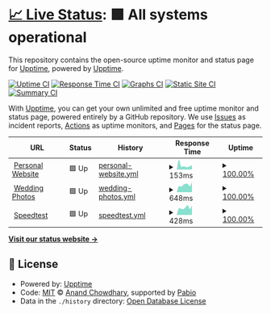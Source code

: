 # [📈 Live Status](https://upptime.github.io/upptime): <!--live status--> **🟩 All systems operational**

This repository contains the open-source uptime monitor and status page for [Upptime](https://upptime.js.org), powered by [Upptime](https://github.com/upptime/upptime).

[![Uptime CI](https://github.com/floriscornel/upptime/workflows/Uptime%20CI/badge.svg)](https://github.com/floriscornel/upptime/actions?query=workflow%3A%22Uptime+CI%22)
[![Response Time CI](https://github.com/floriscornel/upptime/workflows/Response%20Time%20CI/badge.svg)](https://github.com/floriscornel/upptime/actions?query=workflow%3A%22Response+Time+CI%22)
[![Graphs CI](https://github.com/floriscornel/upptime/workflows/Graphs%20CI/badge.svg)](https://github.com/floriscornel/upptime/actions?query=workflow%3A%22Graphs+CI%22)
[![Static Site CI](https://github.com/floriscornel/upptime/workflows/Static%20Site%20CI/badge.svg)](https://github.com/floriscornel/upptime/actions?query=workflow%3A%22Static+Site+CI%22)
[![Summary CI](https://github.com/floriscornel/upptime/workflows/Summary%20CI/badge.svg)](https://github.com/floriscornel/upptime/actions?query=workflow%3A%22Summary+CI%22)

With [Upptime](https://upptime.js.org), you can get your own unlimited and free uptime monitor and status page, powered entirely by a GitHub repository. We use [Issues](https://github.com/upptime/upptime/issues) as incident reports, [Actions](https://github.com/floriscornel/upptime/actions) as uptime monitors, and [Pages](https://upptime.github.io/upptime) for the status page.

<!--start: status pages-->
<!-- This summary is generated by Upptime (https://github.com/upptime/upptime) -->
<!-- Do not edit this manually, your changes will be overwritten -->
<!-- prettier-ignore -->
| URL | Status | History | Response Time | Uptime |
| --- | ------ | ------- | ------------- | ------ |
| <img alt="" src="https://icons.duckduckgo.com/ip3/floriscornel.nl.ico" height="13"> [Personal Website](https://floriscornel.nl) | 🟩 Up | [personal-website.yml](https://github.com/floriscornel/upptime/commits/HEAD/history/personal-website.yml) | <details><summary><img alt="Response time graph" src="./graphs/personal-website/response-time-week.png" height="20"> 153ms</summary><br><a href="https://upptime.floriscornel.nl/history/personal-website"><img alt="Response time 157" src="https://img.shields.io/endpoint?url=https%3A%2F%2Fraw.githubusercontent.com%2Ffloriscornel%2Fupptime%2FHEAD%2Fapi%2Fpersonal-website%2Fresponse-time.json"></a><br><a href="https://upptime.floriscornel.nl/history/personal-website"><img alt="24-hour response time 167" src="https://img.shields.io/endpoint?url=https%3A%2F%2Fraw.githubusercontent.com%2Ffloriscornel%2Fupptime%2FHEAD%2Fapi%2Fpersonal-website%2Fresponse-time-day.json"></a><br><a href="https://upptime.floriscornel.nl/history/personal-website"><img alt="7-day response time 153" src="https://img.shields.io/endpoint?url=https%3A%2F%2Fraw.githubusercontent.com%2Ffloriscornel%2Fupptime%2FHEAD%2Fapi%2Fpersonal-website%2Fresponse-time-week.json"></a><br><a href="https://upptime.floriscornel.nl/history/personal-website"><img alt="30-day response time 128" src="https://img.shields.io/endpoint?url=https%3A%2F%2Fraw.githubusercontent.com%2Ffloriscornel%2Fupptime%2FHEAD%2Fapi%2Fpersonal-website%2Fresponse-time-month.json"></a><br><a href="https://upptime.floriscornel.nl/history/personal-website"><img alt="1-year response time 157" src="https://img.shields.io/endpoint?url=https%3A%2F%2Fraw.githubusercontent.com%2Ffloriscornel%2Fupptime%2FHEAD%2Fapi%2Fpersonal-website%2Fresponse-time-year.json"></a></details> | <details><summary><a href="https://upptime.floriscornel.nl/history/personal-website">100.00%</a></summary><a href="https://upptime.floriscornel.nl/history/personal-website"><img alt="All-time uptime 100.00%" src="https://img.shields.io/endpoint?url=https%3A%2F%2Fraw.githubusercontent.com%2Ffloriscornel%2Fupptime%2FHEAD%2Fapi%2Fpersonal-website%2Fuptime.json"></a><br><a href="https://upptime.floriscornel.nl/history/personal-website"><img alt="24-hour uptime 100.00%" src="https://img.shields.io/endpoint?url=https%3A%2F%2Fraw.githubusercontent.com%2Ffloriscornel%2Fupptime%2FHEAD%2Fapi%2Fpersonal-website%2Fuptime-day.json"></a><br><a href="https://upptime.floriscornel.nl/history/personal-website"><img alt="7-day uptime 100.00%" src="https://img.shields.io/endpoint?url=https%3A%2F%2Fraw.githubusercontent.com%2Ffloriscornel%2Fupptime%2FHEAD%2Fapi%2Fpersonal-website%2Fuptime-week.json"></a><br><a href="https://upptime.floriscornel.nl/history/personal-website"><img alt="30-day uptime 100.00%" src="https://img.shields.io/endpoint?url=https%3A%2F%2Fraw.githubusercontent.com%2Ffloriscornel%2Fupptime%2FHEAD%2Fapi%2Fpersonal-website%2Fuptime-month.json"></a><br><a href="https://upptime.floriscornel.nl/history/personal-website"><img alt="1-year uptime 100.00%" src="https://img.shields.io/endpoint?url=https%3A%2F%2Fraw.githubusercontent.com%2Ffloriscornel%2Fupptime%2FHEAD%2Fapi%2Fpersonal-website%2Fuptime-year.json"></a></details>
| <img alt="" src="https://icons.duckduckgo.com/ip3/photos.asami-floris.com.ico" height="13"> [Wedding Photos](https://photos.asami-floris.com) | 🟩 Up | [wedding-photos.yml](https://github.com/floriscornel/upptime/commits/HEAD/history/wedding-photos.yml) | <details><summary><img alt="Response time graph" src="./graphs/wedding-photos/response-time-week.png" height="20"> 648ms</summary><br><a href="https://upptime.floriscornel.nl/history/wedding-photos"><img alt="Response time 472" src="https://img.shields.io/endpoint?url=https%3A%2F%2Fraw.githubusercontent.com%2Ffloriscornel%2Fupptime%2FHEAD%2Fapi%2Fwedding-photos%2Fresponse-time.json"></a><br><a href="https://upptime.floriscornel.nl/history/wedding-photos"><img alt="24-hour response time 888" src="https://img.shields.io/endpoint?url=https%3A%2F%2Fraw.githubusercontent.com%2Ffloriscornel%2Fupptime%2FHEAD%2Fapi%2Fwedding-photos%2Fresponse-time-day.json"></a><br><a href="https://upptime.floriscornel.nl/history/wedding-photos"><img alt="7-day response time 648" src="https://img.shields.io/endpoint?url=https%3A%2F%2Fraw.githubusercontent.com%2Ffloriscornel%2Fupptime%2FHEAD%2Fapi%2Fwedding-photos%2Fresponse-time-week.json"></a><br><a href="https://upptime.floriscornel.nl/history/wedding-photos"><img alt="30-day response time 484" src="https://img.shields.io/endpoint?url=https%3A%2F%2Fraw.githubusercontent.com%2Ffloriscornel%2Fupptime%2FHEAD%2Fapi%2Fwedding-photos%2Fresponse-time-month.json"></a><br><a href="https://upptime.floriscornel.nl/history/wedding-photos"><img alt="1-year response time 472" src="https://img.shields.io/endpoint?url=https%3A%2F%2Fraw.githubusercontent.com%2Ffloriscornel%2Fupptime%2FHEAD%2Fapi%2Fwedding-photos%2Fresponse-time-year.json"></a></details> | <details><summary><a href="https://upptime.floriscornel.nl/history/wedding-photos">100.00%</a></summary><a href="https://upptime.floriscornel.nl/history/wedding-photos"><img alt="All-time uptime 54.92%" src="https://img.shields.io/endpoint?url=https%3A%2F%2Fraw.githubusercontent.com%2Ffloriscornel%2Fupptime%2FHEAD%2Fapi%2Fwedding-photos%2Fuptime.json"></a><br><a href="https://upptime.floriscornel.nl/history/wedding-photos"><img alt="24-hour uptime 100.00%" src="https://img.shields.io/endpoint?url=https%3A%2F%2Fraw.githubusercontent.com%2Ffloriscornel%2Fupptime%2FHEAD%2Fapi%2Fwedding-photos%2Fuptime-day.json"></a><br><a href="https://upptime.floriscornel.nl/history/wedding-photos"><img alt="7-day uptime 100.00%" src="https://img.shields.io/endpoint?url=https%3A%2F%2Fraw.githubusercontent.com%2Ffloriscornel%2Fupptime%2FHEAD%2Fapi%2Fwedding-photos%2Fuptime-week.json"></a><br><a href="https://upptime.floriscornel.nl/history/wedding-photos"><img alt="30-day uptime 77.00%" src="https://img.shields.io/endpoint?url=https%3A%2F%2Fraw.githubusercontent.com%2Ffloriscornel%2Fupptime%2FHEAD%2Fapi%2Fwedding-photos%2Fuptime-month.json"></a><br><a href="https://upptime.floriscornel.nl/history/wedding-photos"><img alt="1-year uptime 54.92%" src="https://img.shields.io/endpoint?url=https%3A%2F%2Fraw.githubusercontent.com%2Ffloriscornel%2Fupptime%2FHEAD%2Fapi%2Fwedding-photos%2Fuptime-year.json"></a></details>
| <img alt="" src="https://icons.duckduckgo.com/ip3/speedtest.floriscornel.nl.ico" height="13"> [Speedtest](https://speedtest.floriscornel.nl) | 🟩 Up | [speedtest.yml](https://github.com/floriscornel/upptime/commits/HEAD/history/speedtest.yml) | <details><summary><img alt="Response time graph" src="./graphs/speedtest/response-time-week.png" height="20"> 428ms</summary><br><a href="https://upptime.floriscornel.nl/history/speedtest"><img alt="Response time 363" src="https://img.shields.io/endpoint?url=https%3A%2F%2Fraw.githubusercontent.com%2Ffloriscornel%2Fupptime%2FHEAD%2Fapi%2Fspeedtest%2Fresponse-time.json"></a><br><a href="https://upptime.floriscornel.nl/history/speedtest"><img alt="24-hour response time 548" src="https://img.shields.io/endpoint?url=https%3A%2F%2Fraw.githubusercontent.com%2Ffloriscornel%2Fupptime%2FHEAD%2Fapi%2Fspeedtest%2Fresponse-time-day.json"></a><br><a href="https://upptime.floriscornel.nl/history/speedtest"><img alt="7-day response time 428" src="https://img.shields.io/endpoint?url=https%3A%2F%2Fraw.githubusercontent.com%2Ffloriscornel%2Fupptime%2FHEAD%2Fapi%2Fspeedtest%2Fresponse-time-week.json"></a><br><a href="https://upptime.floriscornel.nl/history/speedtest"><img alt="30-day response time 341" src="https://img.shields.io/endpoint?url=https%3A%2F%2Fraw.githubusercontent.com%2Ffloriscornel%2Fupptime%2FHEAD%2Fapi%2Fspeedtest%2Fresponse-time-month.json"></a><br><a href="https://upptime.floriscornel.nl/history/speedtest"><img alt="1-year response time 363" src="https://img.shields.io/endpoint?url=https%3A%2F%2Fraw.githubusercontent.com%2Ffloriscornel%2Fupptime%2FHEAD%2Fapi%2Fspeedtest%2Fresponse-time-year.json"></a></details> | <details><summary><a href="https://upptime.floriscornel.nl/history/speedtest">100.00%</a></summary><a href="https://upptime.floriscornel.nl/history/speedtest"><img alt="All-time uptime 54.91%" src="https://img.shields.io/endpoint?url=https%3A%2F%2Fraw.githubusercontent.com%2Ffloriscornel%2Fupptime%2FHEAD%2Fapi%2Fspeedtest%2Fuptime.json"></a><br><a href="https://upptime.floriscornel.nl/history/speedtest"><img alt="24-hour uptime 100.00%" src="https://img.shields.io/endpoint?url=https%3A%2F%2Fraw.githubusercontent.com%2Ffloriscornel%2Fupptime%2FHEAD%2Fapi%2Fspeedtest%2Fuptime-day.json"></a><br><a href="https://upptime.floriscornel.nl/history/speedtest"><img alt="7-day uptime 100.00%" src="https://img.shields.io/endpoint?url=https%3A%2F%2Fraw.githubusercontent.com%2Ffloriscornel%2Fupptime%2FHEAD%2Fapi%2Fspeedtest%2Fuptime-week.json"></a><br><a href="https://upptime.floriscornel.nl/history/speedtest"><img alt="30-day uptime 77.00%" src="https://img.shields.io/endpoint?url=https%3A%2F%2Fraw.githubusercontent.com%2Ffloriscornel%2Fupptime%2FHEAD%2Fapi%2Fspeedtest%2Fuptime-month.json"></a><br><a href="https://upptime.floriscornel.nl/history/speedtest"><img alt="1-year uptime 54.91%" src="https://img.shields.io/endpoint?url=https%3A%2F%2Fraw.githubusercontent.com%2Ffloriscornel%2Fupptime%2FHEAD%2Fapi%2Fspeedtest%2Fuptime-year.json"></a></details>

<!--end: status pages-->

[**Visit our status website →**](https://upptime.github.io/upptime)

## 📄 License

- Powered by: [Upptime](https://github.com/upptime/upptime)
- Code: [MIT](./LICENSE) © [Anand Chowdhary](https://anandchowdhary.com), supported by [Pabio](https://pabio.com)
- Data in the `./history` directory: [Open Database License](https://opendatacommons.org/licenses/odbl/1-0/)
